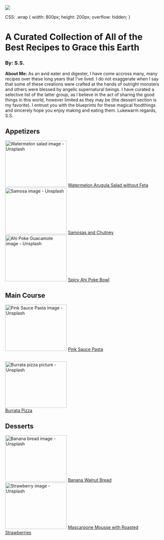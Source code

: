 <!DOCTYPE html>

<head>
  <title>The Best Food</title>
</head>

<body>
  <div class="wrap">
    <img src="https://plus.unsplash.com/premium_photo-1663850685051-ef8c3a8524ad?q=80&w=2070&auto=format&fit=crop&ixlib=rb-4.0.3&ixid=M3wxMjA3fDB8MHxwaG90by1wYWdlfHx8fGVufDB8fHx8fA%3D%3D" class="myImage">
</div>

CSS:
.wrap {
    width: 800px;
    height: 200px;
    overflow: hidden;
}

  
  <h1> A Curated Collection of All of the Best Recipes to Grace this Earth</h1>
    <h3>By: S.S.</h3> 

  <p><strong>About Me:</strong> As an avid eater and digester, I have come accross many, many recipes over these long years that I've lived. I do not exaggerate when I say that some of these creations were crafted at the hands of outright monsters and others were blessed by angelic supernatural beings. I have curated a selective list of the latter group, as I believe in the act of sharing the good things in this world, however limited as they may be (the dessert section is my favorite). I entrust you with the blueprints for these magical foodthings and sincerely hope you enjoy making and eating them. Lukewarm regards, S.S.</p>

 <h2>Appetizers</h2>

   <img src="https://images.unsplash.com/photo-1505253716362-afaea1d3d1af?q=80&w=1974&auto=format&fit=crop&ixlib=rb-4.0.3&ixid=M3wxMjA3fDB8MHxwaG90by1wYWdlfHx8fGVufDB8fHx8fA%3D%3D" alt="Watermelon salad image - Unsplash" width="200" height="150"/>
   <a href="http://get2droothealthandwellness.com/2021/08/20/watermelon-and-arugula-salad-oil-free-and-dairy-free/" target="_blank">Watermelon Arugula Salad without Feta</a><br>

   <img src="https://plus.unsplash.com/premium_photo-1695297516676-04a259917c03?q=80&w=1974&auto=format&fit=crop&ixlib=rb-4.0.3&ixid=M3wxMjA3fDB8MHxwaG90by1wYWdlfHx8fGVufDB8fHx8fA%3D%3D" alt="Samosa image - Unsplash" width="200" height="150"/>
   <a href="https://www.indianhealthyrecipes.com/samosa-recipe-make-samosa/" target="_blank">Samosas and Chutney</a><br>

   <img src="https://images.unsplash.com/photo-1619810816619-8f98478ce85e?q=80&w=2014&auto=format&fit=crop&ixlib=rb-4.0.3&ixid=M3wxMjA3fDB8MHxwaG90by1wYWdlfHx8fGVufDB8fHx8fA%3D%3D" alt="Ahi Poke Guacamole image - Unsplash" width="200" height="150"/>
   <a href="https://www.skinnytaste.com/spicy-tuna-poke-bowls/" target="_blank">Spicy Ahi Poke Bowl</a>

 <h2>Main Course</h2>

   <img src="https://images.unsplash.com/photo-1709201417401-5c72ed84f191?q=80&w=2123&auto=format&fit=crop&ixlib=rb-4.0.3&ixid=M3wxMjA3fDB8MHxwaG90by1wYWdlfHx8fGVufDB8fHx8fA%3D%3D" alt="Pink Sauce Pasta image - Unsplash" width="200" height="150"/>
   <a href="https://tastesbetterfromscratch.com/pink-sauce-pasta/" target="_blank">Pink Sauce Pasta</a><br><br>

   <img src="https://images.unsplash.com/photo-1689458322730-ea01146cceae?q=80&w=2070&auto=format&fit=crop&ixlib=rb-4.0.3&ixid=M3wxMjA3fDB8MHxwaG90by1wYWdlfHx8fGVufDB8fHx8fA%3D%3D" alt="Burrata pizza picture - Unsplash" width="200" height="150" ></a><br>
   <a href="https://italianfoodforever.com/2015/11/buffalo-mozzarella-burrata-pizza/" target="_blank">Burrata Pizza</a>

 <h2>Desserts</h2>

   <img src="https://images.unsplash.com/photo-1606101204735-85ad3a8bfd81?q=80&w=1974&auto=format&fit=crop&ixlib=rb-4.0.3&ixid=M3wxMjA3fDB8MHxwaG90by1wYWdlfHx8fGVufDB8fHx8fA%3D%3D" alt="Banana bread image - Unsplash" width="200" height="150"/>
   <a href="https://www.foodnetwork.com/recipes/food-network-kitchen/banana-walnut-bread-recipe-2011439" target="_blank">Banana Walnut Bread</a><br>

   <img src="https://plus.unsplash.com/premium_photo-1676642614820-7350a4fb546d?q=80&w=1974&auto=format&fit=crop&ixlib=rb-4.0.3&ixid=M3wxMjA3fDB8MHxwaG90by1wYWdlfHx8fGVufDB8fHx8fA%3D%3D" alt="Strawberry image - Unsplash" width="200" height="150"/>
   <a href="https://alldayidreamaboutfood.com/low-carb-mascarpone-mousse-with-roasted-strawberries/" target="_blank">Mascarpone Mousse with Roasted Strawberries</a>
